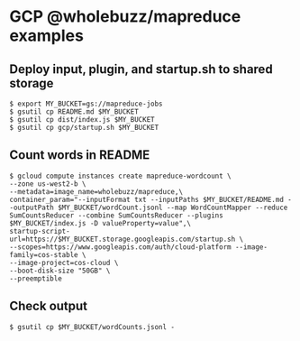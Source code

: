 # GCP @wholebuzz/mapreduce examples

## Deploy input, plugin, and startup.sh to shared storage

```
$ export MY_BUCKET=gs://mapreduce-jobs
$ gsutil cp README.md $MY_BUCKET
$ gsutil cp dist/index.js $MY_BUCKET
$ gsutil cp gcp/startup.sh $MY_BUCKET
```

## Count words in README

```console
$ gcloud compute instances create mapreduce-wordcount \
--zone us-west2-b \
--metadata=image_name=wholebuzz/mapreduce,\
container_param="--inputFormat txt --inputPaths $MY_BUCKET/README.md --outputPath $MY_BUCKET/wordCount.jsonl --map WordCountMapper --reduce SumCountsReducer --combine SumCountsReducer --plugins $MY_BUCKET/index.js -D valueProperty=value",\
startup-script-url=https://$MY_BUCKET.storage.googleapis.com/startup.sh \
--scopes=https://www.googleapis.com/auth/cloud-platform --image-family=cos-stable \
--image-project=cos-cloud \
--boot-disk-size "50GB" \
--preemptible
```

## Check output

```console
$ gsutil cp $MY_BUCKET/wordCounts.jsonl -
```
